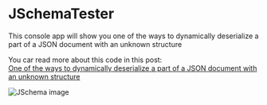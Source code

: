 # JSchemaTester
This console app will show you one of the ways to  dynamically deserialize a part of a JSON document with an unknown structure

You car read more about this code in this post:  
[One of the ways to  dynamically deserialize a part of a JSON document with an unknown structure](https://habr.com/ru/post/559122/)

![JSchema image](https://user-images.githubusercontent.com/23430041/119486975-d8e18f80-bd26-11eb-9ad3-2c7718082dbf.jpg)

